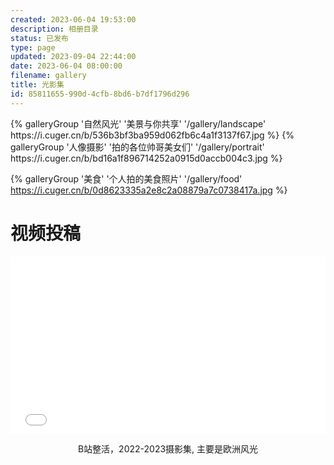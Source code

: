 ```yaml
---
created: 2023-06-04 19:53:00
description: 相册目录
status: 已发布
type: page
updated: 2023-09-04 22:44:00
date: 2023-06-04 08:00:00
filename: gallery
title: 光影集
id: 85811655-990d-4cfb-8bd6-b7df1796d296
---
```


<div class="gallery-group-main">
{% galleryGroup '自然风光' '美景与你共享' '/gallery/landscape' https://i.cuger.cn/b/536b3bf3ba959d062fb6c4a1f3137f67.jpg %}
{% galleryGroup '人像摄影' '拍的各位帅哥美女们' '/gallery/portrait' https://i.cuger.cn/b/bd16a1f896714252a0915d0accb004c3.jpg %}

{% galleryGroup '美食' '个人拍的美食照片' '/gallery/food' https://i.cuger.cn/b/0d8623335a2e8c2a08879a7c0738417a.jpg %}

</div>

# 视频投稿

<div style="width: 100%; margin-top: 4px; margin-bottom: 4px;"><iframe src="//player.bilibili.com/player.html?bvid=BV1314y1Q7Jb&page=1&autoplay=0" scrolling="no" border="0" frameborder="no" framespacing="0" allowfullscreen="true" style="width: 100%; margin:0; aspect-ratio: 16/9;"> </iframe><div style="text-align: center; margin:0;"><p>B站整活，2022-2023摄影集, 主要是欧洲风光</p></div></div>
